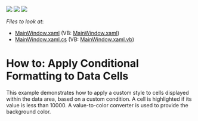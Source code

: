 <!-- default badges list -->
![](https://img.shields.io/endpoint?url=https://codecentral.devexpress.com/api/v1/VersionRange/128578356/22.2.2%2B)
[![](https://img.shields.io/badge/Open_in_DevExpress_Support_Center-FF7200?style=flat-square&logo=DevExpress&logoColor=white)](https://supportcenter.devexpress.com/ticket/details/E2137)
[![](https://img.shields.io/badge/📖_How_to_use_DevExpress_Examples-e9f6fc?style=flat-square)](https://docs.devexpress.com/GeneralInformation/403183)
<!-- default badges end -->
<!-- default file list -->
*Files to look at*:

* [MainWindow.xaml](./CS/HowToApplyConditionalStyles/MainWindow.xaml) (VB: [MainWindow.xaml](./VB/HowToApplyConditionalStyles/MainWindow.xaml))
* [MainWindow.xaml.cs](./CS/HowToApplyConditionalStyles/MainWindow.xaml.cs) (VB: [MainWindow.xaml.vb](./VB/HowToApplyConditionalStyles/MainWindow.xaml.vb))
<!-- default file list end -->
# How to: Apply Conditional Formatting to Data Cells


<p>This example demonstrates how to apply a custom style to cells displayed within the data area, based on a custom condition. A cell is highlighted if its value is less than 10000. A value-to-color converter is used to provide the background color.</p>

<br/>


